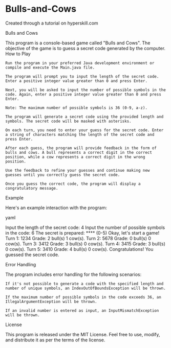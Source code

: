 # Bulls-and-Cows
Created through a tutorial on hyperskill.com

Bulls and Cows

This program is a console-based game called "Bulls and Cows". The objective of the game is to guess a secret code generated by the computer.
How to Play

    Run the program in your preferred Java development environment or compile and execute the Main.java file.

    The program will prompt you to input the length of the secret code. Enter a positive integer value greater than 0 and press Enter.

    Next, you will be asked to input the number of possible symbols in the code. Again, enter a positive integer value greater than 0 and press Enter.

    Note: The maximum number of possible symbols is 36 (0-9, a-z).

    The program will generate a secret code using the provided length and symbols. The secret code will be masked with asterisks.

    On each turn, you need to enter your guess for the secret code. Enter a string of characters matching the length of the secret code and press Enter.

    After each guess, the program will provide feedback in the form of bulls and cows. A bull represents a correct digit in the correct position, while a cow represents a correct digit in the wrong position.

    Use the feedback to refine your guesses and continue making new guesses until you correctly guess the secret code.

    Once you guess the correct code, the program will display a congratulatory message.

Example

Here's an example interaction with the program:

yaml

Input the length of the secret code:
4
Input the number of possible symbols in the code:
6
The secret is prepared: **** (0-5)
Okay, let's start a game!
Turn 1:
1234
Grade: 2 bull(s) 1 cow(s).
Turn 2:
5678
Grade: 0 bull(s) 0 cow(s).
Turn 3:
3412
Grade: 3 bull(s) 0 cow(s).
Turn 4:
3415
Grade: 3 bull(s) 0 cow(s).
Turn 5:
3410
Grade: 4 bull(s) 0 cow(s).
Congratulations! You guessed the secret code.

Error Handling

The program includes error handling for the following scenarios:

    If it's not possible to generate a code with the specified length and number of unique symbols, an IndexOutOfBoundsException will be thrown.

    If the maximum number of possible symbols in the code exceeds 36, an IllegalArgumentException will be thrown.

    If an invalid number is entered as input, an InputMismatchException will be thrown.

License

This program is released under the MIT License. Feel free to use, modify, and distribute it as per the terms of the license.
